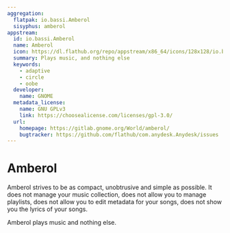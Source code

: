 ```yaml
---
aggregation:
  flatpak: io.bassi.Amberol
  sisyphus: amberol
appstream:
  id: io.bassi.Amberol
  name: Amberol
  icon: https://dl.flathub.org/repo/appstream/x86_64/icons/128x128/io.bassi.Amberol.png
  summary: Plays music, and nothing else
  keywords:
    - adaptive
    - circle
    - oobe
  developer:
    name: GNOME
  metadata_license:
    name: GNU GPLv3
    link: https://choosealicense.com/licenses/gpl-3.0/
  url:
    homepage: https://gitlab.gnome.org/World/amberol/
    bugtracker: https://github.com/flathub/com.anydesk.Anydesk/issues
---
```


# Amberol

Amberol strives to be as compact, unobtrusive and simple as possible. It does not manage your music collection, does not allow you to manage playlists, does not allow you to edit metadata for your songs, does not show you the lyrics of your songs.

Amberol plays music and nothing else.

<!--@include: @en/apps/.parts/install/content-repo.md-->
<!--@include: @en/apps/.parts/install/content-flatpak.md-->
